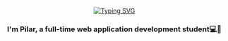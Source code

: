 

<!--
**PilarGuzzNTT/PilarGuzzNTT** is a ✨ _special_ ✨ repository because its `README.md` (this file) appears on your GitHub profile.

Here are some ideas to get you started:

- 🔭 I’m currently working on ...
- 🌱 I’m currently learning ...
- 👯 I’m looking to collaborate on ...
- 🤔 I’m looking for help with ...
- 💬 Ask me about ...
- 📫 How to reach me: ...
- 😄 Pronouns: ...
- ⚡ Fun fact: ...
-->


<div align="center">



<a href="https://git.io/typing-svg"  ><img   src="https://readme-typing-svg.demolab.com?font=Fira+Code&duration=4000&pause=300&color=00AE32&width=435&lines=%3C%F0%9F%91%8B+Hello+World%2F%3E;%3C%F0%9F%91%8B+Hola+Mundo%2F%3E;%3C%F0%9F%91%8B+Namaste+World%2F%3E;%3C%F0%9F%91%8B+Ciao+World%2F%3E;%3C%F0%9F%91%8B+Ni+Hao+World%2F%3E" alt="Typing SVG" /></a>
</div>  

### <div align="center">I'm Pilar, a full-time web application development student💻🚀</div>  
